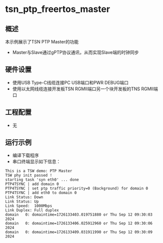 # tsn_ptp_freertos_master

## 概述

本示例展示了TSN PTP Master的功能

- Master与Slave通过gPTP协议通讯，从而实现Slave端的时钟同步

## 硬件设置

* 使用USB Type-C线缆连接PC USB端口和PWR DEBUG端口
* 使用以太网线缆连接开发板TSN RGMII端口另一个块开发板的TNS RGMII端口

## 工程配置

- 无

## 运行示例

* 编译下载程序
* 串口终端显示如下信息：

```console
This is a TSW demo: PTP Master
TSW phy init passed !
starting task 'syn eth0' ... done
PTP4TSYNC | add domain 0
PTP4TSYNC | set ptp traffic priority=0 (Background) for domain 0
PTP4TSYNC | add eth0 to domain 0
Link Status: Down
Link Status: Up
Link Speed:  1000Mbps
Link Duplex: Full duplex
domain   0: domaintime=1726133403.019751880 or Thu Sep 12 09:30:03 2024
domain   0: domaintime=1726133406.025912960 or Thu Sep 12 09:30:06 2024
domain   0: domaintime=1726133409.031911990 or Thu Sep 12 09:30:09 2024
```

